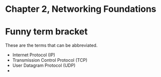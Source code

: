 # Chapter 2, Networking Foundations

# Funny term bracket
These are the terms that can be abbreviated.

- Internet Protocol (IP)
- Transmission Control Protocol (TCP)
- User Datagram Protocol (UDP)
- 